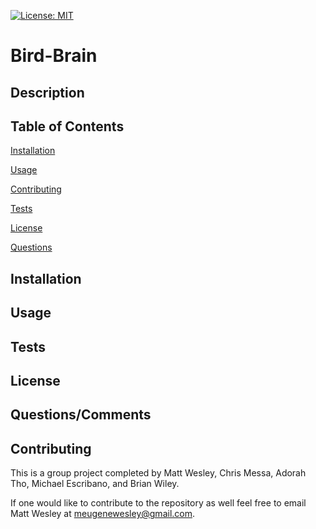 [![License: MIT](https://img.shields.io/badge/License-MIT-yellow.svg)](https://opensource.org/licenses/MIT)
# Bird-Brain

## Description


## Table of Contents

[Installation](#Installation)

[Usage](#Usage)

[Contributing](#Contributing)

[Tests](#Tests)

[License](#License)

[Questions](#Questions)

## Installation


## Usage


## Tests


## License


## Questions/Comments

## Contributing
This is a group project completed by Matt Wesley, Chris Messa, Adorah Tho, Michael Escribano, and Brian Wiley. 

If one would like to contribute to the repository as well feel free to email Matt Wesley at meugenewesley@gmail.com.  
